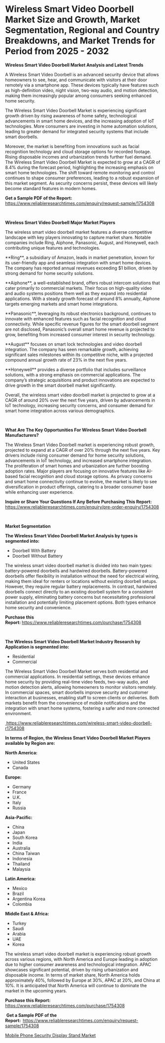 <p><h1>Wireless Smart Video Doorbell Market Size and Growth, Market Segmentation, Regional and Country Breakdowns, and Market Trends for Period from 2025 -  2032</h1></p><p><strong>Wireless Smart Video Doorbell Market Analysis and Latest Trends</strong></p>
<p><p>A Wireless Smart Video Doorbell is an advanced security device that allows homeowners to see, hear, and communicate with visitors at their door remotely via a smartphone app. These devices typically have features such as high-definition video, night vision, two-way audio, and motion detection, making them increasingly popular among consumers seeking enhanced home security.</p><p>The Wireless Smart Video Doorbell Market is experiencing significant growth driven by rising awareness of home safety, technological advancements in smart home devices, and the increasing adoption of IoT technologies. More consumers are investing in home automation solutions, leading to greater demand for integrated security systems that include smart doorbells.</p><p>Moreover, the market is benefiting from innovations such as facial recognition technology and cloud storage options for recorded footage. Rising disposable incomes and urbanization trends further fuel demand. The Wireless Smart Video Doorbell Market is expected to grow at a CAGR of 8.4% during the forecast period, highlighting the increasing emphasis on smart home technologies. The shift toward remote monitoring and control continues to shape consumer preferences, leading to a robust expansion of this market segment. As security concerns persist, these devices will likely become standard features in modern homes.</p></p>
<p><strong>Get a Sample PDF of the Report:&nbsp;</strong> <a href="https://www.reliableresearchtimes.com/enquiry/request-sample/1754308?utm_campaign=2139&utm_medium=2&utm_source=Github&utm_content=ia&utm_term=07022025&utm_id=wireless-smart-video-doorbell">https://www.reliableresearchtimes.com/enquiry/request-sample/1754308</a></p>
<p>&nbsp;</p>
<p><strong>Wireless Smart Video Doorbell Major Market Players</strong></p>
<p><p>The wireless smart video doorbell market features a diverse competitive landscape with key players innovating to capture market share. Notable companies include Ring, Aiphone, Panasonic, August, and Honeywell, each contributing unique features and technologies.</p><p>**Ring**, a subsidiary of Amazon, leads in market penetration, known for its user-friendly app and seamless integration with smart home devices. The company has reported annual revenues exceeding $1 billion, driven by strong demand for home security solutions. </p><p>**Aiphone**, a well-established brand, offers robust intercom solutions that cater primarily to commercial markets. Their focus on high-quality video and audio systems positions them well as they expand into residential applications. With a steady growth forecast of around 8% annually, Aiphone targets emerging markets and smart home integrations.</p><p>**Panasonic**, leveraging its robust electronics background, continues to innovate with enhanced features such as facial recognition and cloud connectivity. While specific revenue figures for the smart doorbell segment are not disclosed, Panasonic’s overall smart home revenue is projected to grow, benefiting from increased consumer interest in security technology.</p><p>**August** focuses on smart lock technologies and video doorbell integration. The company has seen remarkable growth, achieving significant sales milestones within its competitive niche, with a projected compound annual growth rate of 23% in the next five years.</p><p>**Honeywell** provides a diverse portfolio that includes surveillance solutions, with a strong emphasis on commercial applications. The company’s strategic acquisitions and product innovations are expected to drive growth in the smart doorbell market significantly.</p><p>Overall, the wireless smart video doorbell market is projected to grow at a CAGR of around 20% over the next five years, driven by advancements in IoT technology, increasing security concerns, and consumer demand for smart home integration across various demographics.</p></p>
<p>&nbsp;</p>
<p><strong>What Are The Key Opportunities For Wireless Smart Video Doorbell Manufacturers?</strong></p>
<p><p>The Wireless Smart Video Doorbell market is experiencing robust growth, projected to expand at a CAGR of over 20% through the next five years. Key drivers include rising consumer demand for home security solutions, advancements in IoT technology, and increased smartphone integration. The proliferation of smart homes and urbanization are further boosting adoption rates. Major players are focusing on innovative features like AI-based facial recognition and cloud storage options. As privacy concerns and smart home connectivity continue to evolve, the market is likely to see diversification in product offerings, catering to a broader consumer base while enhancing user experience.</p></p>
<p><strong>Inquire or Share Your Questions If Any Before Purchasing This Report:</strong> <a href="https://www.reliableresearchtimes.com/enquiry/pre-order-enquiry/1754308?utm_campaign=2139&utm_medium=2&utm_source=Github&utm_content=ia&utm_term=07022025&utm_id=wireless-smart-video-doorbell">https://www.reliableresearchtimes.com/enquiry/pre-order-enquiry/1754308</a></p>
<p>&nbsp;</p>
<p><strong>Market Segmentation</strong></p>
<p><strong>The Wireless Smart Video Doorbell Market Analysis by types is segmented into:</strong></p>
<p><ul><li>Doorbell With Battery</li><li>Doorbell Without Battery</li></ul></p>
<p><p>The wireless smart video doorbell market is divided into two main types: battery-powered doorbells and hardwired doorbells. Battery-powered doorbells offer flexibility in installation without the need for electrical wiring, making them ideal for renters or locations without existing doorbell setups. However, they require regular battery replacements. In contrast, hardwired doorbells connect directly to an existing doorbell system for a consistent power supply, eliminating battery concerns but necessitating professional installation and potentially limiting placement options. Both types enhance home security and convenience.</p></p>
<p><strong>Purchase this Report:&nbsp;</strong><a href="https://www.reliableresearchtimes.com/purchase/1754308?utm_campaign=2139&utm_medium=2&utm_source=Github&utm_content=ia&utm_term=07022025&utm_id=wireless-smart-video-doorbell">https://www.reliableresearchtimes.com/purchase/1754308</a></p>
<p>&nbsp;</p>
<p><strong>The Wireless Smart Video Doorbell Market Industry Research by Application is segmented into:</strong></p>
<p><ul><li>Residential</li><li>Commercial</li></ul></p>
<p><p>The Wireless Smart Video Doorbell Market serves both residential and commercial applications. In residential settings, these devices enhance home security by providing real-time video feeds, two-way audio, and motion detection alerts, allowing homeowners to monitor visitors remotely. In commercial spaces, smart doorbells improve security and customer interaction at businesses, enabling staff to screen clients or deliveries. Both markets benefit from the convenience of mobile notifications and the integration with smart home systems, fostering a safer and more connected environment.</p></p>
<p><a href="https://www.reliableresearchtimes.com/wireless-smart-video-doorbell-r1754308?utm_campaign=2139&utm_medium=2&utm_source=Github&utm_content=ia&utm_term=07022025&utm_id=wireless-smart-video-doorbell">&nbsp;https://www.reliableresearchtimes.com/wireless-smart-video-doorbell-r1754308</a></p>
<p><strong>In terms of Region, the Wireless Smart Video Doorbell Market Players available by Region are:</strong></p>
<p>
    <p> <strong> North America: </strong>
        <ul>
            <li>United States</li>
            <li>Canada</li>
        </ul>
        </p> 
    <p> <strong> Europe: </strong>
        <ul>
            <li>Germany</li>
            <li>France</li>
            <li>U.K.</li>
            <li>Italy</li>
            <li>Russia</li>
        </ul>
        </p> 
    <p> <strong> Asia-Pacific: </strong>
        <ul>
            <li>China</li>
            <li>Japan</li>
            <li>South Korea</li>
            <li>India</li>
            <li>Australia</li>
            <li>China Taiwan</li>
            <li>Indonesia</li>
            <li>Thailand</li>
            <li>Malaysia</li>
        </ul>
        </p> 
    <p> <strong> Latin America: </strong>
        <ul>
            <li>Mexico</li>
            <li>Brazil</li>
            <li>Argentina Korea</li>
            <li>Colombia</li>
        </ul>
        </p> 
    <p> <strong> Middle East & Africa: </strong>
        <ul>
            <li>Turkey</li>
            <li>Saudi</li>
            <li>Arabia</li>
            <li>UAE</li>
            <li>Korea</li>
        </ul>
    </p>
    </p>
<p><p>The wireless smart video doorbell market is experiencing robust growth across various regions, with North America and Europe leading in adoption due to higher consumer awareness and technological integration. APAC showcases significant potential, driven by rising urbanization and disposable income. In terms of market share, North America holds approximately 40%, followed by Europe at 30%, APAC at 20%, and China at 10%. It is anticipated that North America will continue to dominate the market in the upcoming years.</p></p>
<p><strong>Purchase this Report: </strong><a href="https://www.reliableresearchtimes.com/purchase/1754308?utm_campaign=2139&utm_medium=2&utm_source=Github&utm_content=ia&utm_term=07022025&utm_id=wireless-smart-video-doorbell">https://www.reliableresearchtimes.com/purchase/1754308</a></p>
<p>&nbsp;<strong>Get a Sample PDF of the Report:&nbsp;&nbsp;</strong><a href="https://www.reliableresearchtimes.com/enquiry/request-sample/1754308?utm_campaign=2139&utm_medium=2&utm_source=Github&utm_content=ia&utm_term=07022025&utm_id=wireless-smart-video-doorbell">https://www.reliableresearchtimes.com/enquiry/request-sample/1754308</a></p>
<p><strong></strong></p>
<p><p><a href="https://github.com/petbigbeepjn/Market-Research-Report-List-1/blob/main/mobile-phone-security-display-stand-market.md?utm_campaign=2139&utm_medium=2&utm_source=Github&utm_content=ia&utm_term=07022025&utm_id=wireless-smart-video-doorbell">Mobile Phone Security Display Stand Market</a></p></p>